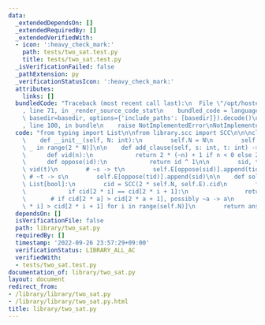 ```yaml
---
data:
  _extendedDependsOn: []
  _extendedRequiredBy: []
  _extendedVerifiedWith:
  - icon: ':heavy_check_mark:'
    path: tests/two_sat.test.py
    title: tests/two_sat.test.py
  _isVerificationFailed: false
  _pathExtension: py
  _verificationStatusIcon: ':heavy_check_mark:'
  attributes:
    links: []
  bundledCode: "Traceback (most recent call last):\n  File \"/opt/hostedtoolcache/PyPy/3.7.13/x64/site-packages/onlinejudge_verify/documentation/build.py\"\
    , line 71, in _render_source_code_stat\n    bundled_code = language.bundle(stat.path,\
    \ basedir=basedir, options={'include_paths': [basedir]}).decode()\n  File \"/opt/hostedtoolcache/PyPy/3.7.13/x64/site-packages/onlinejudge_verify/languages/python.py\"\
    , line 100, in bundle\n    raise NotImplementedError\nNotImplementedError\n"
  code: "from typing import List\n\nfrom library.scc import SCC\n\n\nclass TwoSat:\n\
    \    def __init__(self, N: int):\n        self.N = N\n        self.E = [[] for\
    \ _ in range(2 * N)]\n\n    def add_clause(self, s: int, t: int) -> None:\n  \
    \      def vid(n):\n            return 2 * (~n) + 1 if n < 0 else 2 * n\n\n  \
    \      def oppose(id):\n            return id ^ 1\n\n        sid, tid = vid(s),\
    \ vid(t)\n        # ~s -> t\n        self.E[oppose(sid)].append(tid)\n       \
    \ # ~t -> s\n        self.E[oppose(tid)].append(sid)\n\n    def solve(self) ->\
    \ List[bool]:\n        cid = SCC(2 * self.N, self.E).cid\n        for i in range(self.N):\n\
    \            if cid[2 * i] == cid[2 * i + 1]:\n                return None\n \
    \       # if cid[2 * a] > cid[2 * a + 1], possibly ~a -> a\n        ans = [cid[2\
    \ * i] > cid[2 * i + 1] for i in range(self.N)]\n        return ans\n"
  dependsOn: []
  isVerificationFile: false
  path: library/two_sat.py
  requiredBy: []
  timestamp: '2022-09-26 23:57:29+09:00'
  verificationStatus: LIBRARY_ALL_AC
  verifiedWith:
  - tests/two_sat.test.py
documentation_of: library/two_sat.py
layout: document
redirect_from:
- /library/library/two_sat.py
- /library/library/two_sat.py.html
title: library/two_sat.py
---
```

